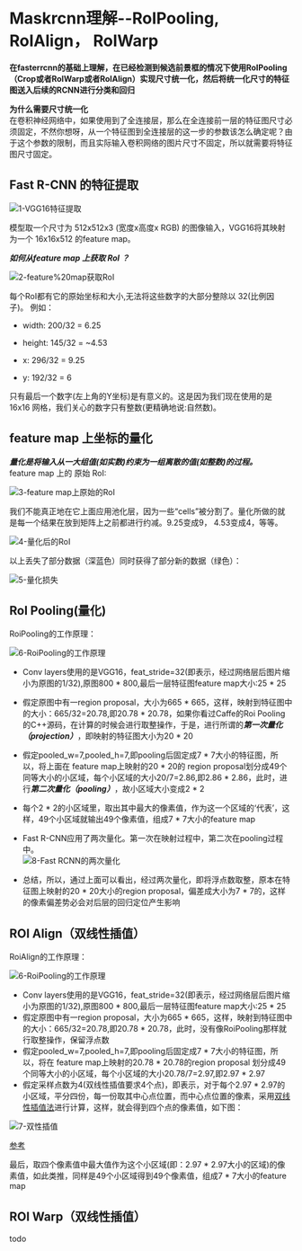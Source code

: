 # Maskrcnn理解--RoIPooling, RoIAlign， RoIWarp

**在fasterrcnn的基础上理解，在已经检测到候选前景框的情况下使用RoIPooling（Crop或者RoIWarp或者RoIAlign）实现尺寸统一化，然后将统一化尺寸的特征图送入后续的RCNN进行分类和回归**  

**为什么需要尺寸统一化**  
在卷积神经网络中，如果使用到了全连接层，那么在全连接前一层的特征图尺寸必须固定，不然你想呀，从一个特征图到全连接层的这一步的参数该怎么确定呢？由于这个参数的限制，而且实际输入卷积网络的图片尺寸不固定，所以就需要将特征图尺寸固定。  

## Fast R-CNN 的特征提取

![1-VGG16特征提取](imgs/1-VGG16特征提取.jpg)  

模型取一个尺寸为 512x512x3 (宽度x高度x RGB) 的图像输入，VGG16将其映射为一个 16x16x512 的feature map。  

***如何从feature map 上获取 RoI ？***

![2-feature%20map获取RoI](imgs/2-feature%20map获取RoI.jpg)  

每个RoI都有它的原始坐标和大小,无法将这些数字的大部分整除以 32(比例因子)。
例如：  
- width: 200/32 = 6.25

- height: 145/32 = ~4.53

- x: 296/32 = 9.25

- y: 192/32 = 6

只有最后一个数字(左上角的Y坐标)是有意义的。这是因为我们现在使用的是16x16 网格，我们关心的数字只有整数(更精确地说:自然数)。

## feature map 上坐标的量化

***量化是将输入从一大组值(如实数)约束为一组离散的值(如整数)的过程。***  
feature map 上的 原始 RoI:  

![3-feature map上原始的RoI](imgs/3-feature%20map上原始的RoI.jpg) 

我们不能真正地在它上面应用池化层，因为一些“cells”被分割了。量化所做的就是每一个结果在放到矩阵上之前都进行约减。9.25变成9， 4.53变成4，等等。  

![4-量化后的RoI](imgs/4-量化后的RoI.jpg) 

以上丢失了部分数据（深蓝色）同时获得了部分新的数据（绿色）：  

![5-量化损失](imgs/5-量化损失.jpg) 

## RoI Pooling(量化)

RoiPooling的工作原理：  

![6-RoiPooling的工作原理](imgs/6-RoiPooling的工作原理.png) 

- Conv layers使用的是VGG16，feat_stride=32(即表示，经过网络层后图片缩小为原图的1/32),原图800 * 800,最后一层特征图feature map大小:25 * 25

- 假定原图中有一region proposal，大小为665 * 665，这样，映射到特征图中的大小：665/32=20.78,即20.78 * 20.78，如果你看过Caffe的Roi Pooling的C++源码，在计算的时候会进行取整操作，于是，进行所谓的***第一次量化（projection）***，即映射的特征图大小为20 * 20

- 假定pooled_w=7,pooled_h=7,即pooling后固定成7 * 7大小的特征图，所以，将上面在 feature map上映射的20 * 20的 region  proposal划分成49个同等大小的小区域，每个小区域的大小20/7=2.86,即2.86 * 2.86，此时，进行***第二次量化（pooling）***，故小区域大小变成2 * 2

- 每个2 * 2的小区域里，取出其中最大的像素值，作为这一个区域的‘代表’，这样，49个小区域就输出49个像素值，组成7 * 7大小的feature map

- Fast R-CNN应用了两次量化。第一次在映射过程中，第二次在pooling过程中。  
  ![8-Fast RCNN的两次量化](imgs/8-Fast%20RCNN的两次量化.jpg)

- 总结，所以，通过上面可以看出，经过两次量化，即将浮点数取整，原本在特征图上映射的20 * 20大小的region proposal，偏差成大小为7 * 7的，这样的像素偏差势必会对后层的回归定位产生影响


## ROI Align（双线性插值）

RoiAlign的工作原理：  

![6-RoiPooling的工作原理](imgs/6-RoiPooling的工作原理.png) 

- Conv layers使用的是VGG16，feat_stride=32(即表示，经过网络层后图片缩小为原图的1/32),原图800 * 800,最后一层特征图feature map大小:25 * 25
- 假定原图中有一region proposal，大小为665 * 665，这样，映射到特征图中的大小：665/32=20.78,即20.78 * 20.78，此时，没有像RoiPooling那样就行取整操作，保留浮点数
- 假定pooled_w=7,pooled_h=7,即pooling后固定成7 * 7大小的特征图，所以，将在 feature map上映射的20.78 * 20.78的region proposal 划分成49个同等大小的小区域，每个小区域的大小20.78/7=2.97,即2.97 * 2.97
- 假定采样点数为4(双线性插值要求4个点)，即表示，对于每个2.97 * 2.97的小区域，平分四份，每一份取其中心点位置，而中心点位置的像素，采用[双线性插值法](https://www.cnblogs.com/wancy/p/15212604.html)进行计算，这样，就会得到四个点的像素值，如下图：  
  
![7-双性插值](imgs/7-双性插值.png) 

[参考](https://zhuanlan.zhihu.com/p/269443392)

最后，取四个像素值中最大值作为这个小区域(即：2.97 * 2.97大小的区域)的像素值，如此类推，同样是49个小区域得到49个像素值，组成7 * 7大小的feature map


## ROI Warp（双线性插值）

todo